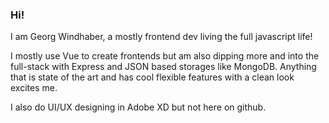 <!--
**georgwindhaber/georgwindhaber** is a ✨ _special_ ✨ repository because its `README.md` (this file) appears on your GitHub profile.

Here are some ideas to get you started:

- 🔭 I’m currently working on ...
- 🌱 I’m currently learning ...
- 👯 I’m looking to collaborate on ...
- 🤔 I’m looking for help with ...
- 💬 Ask me about ...
- 📫 How to reach me: ...
- 😄 Pronouns: ...
- ⚡ Fun fact: ...
-->

### Hi!

I am Georg Windhaber, a mostly frontend dev living the full javascript life!

I mostly use Vue to create frontends but am also dipping more and into the full-stack with Express and JSON based storages like MongoDB. Anything that is state of the art and has cool flexible features with a clean look excites me.

I also do UI/UX designing in Adobe XD but not here on github.
